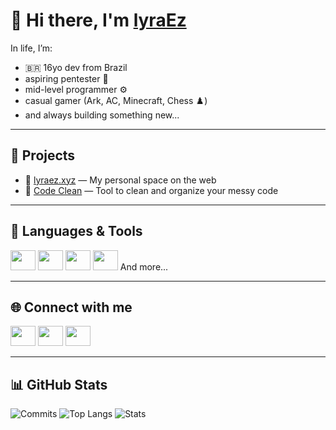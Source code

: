 # 👋 Hi there, I'm [lyraEz](https://lyraez.site)

In life, I’m:
- 🇧🇷 16yo dev from Brazil  
- aspiring pentester 🧠  
- mid-level programmer ⚙️  
- casual gamer (Ark, AC, Minecraft, Chess ♟️)  
- and always building something new...

---

## 🧱 Projects

- 🔗 [lyraez.xyz](https://lyraez.xyz) — My personal space on the web  
- 🧼 [Code Clean](https://code-clean-alpha.vercel.app) — Tool to clean and organize your messy code

---

## 🧩 Languages & Tools

<a title="JavaScript" href="https://developer.mozilla.org/docs/Web/JavaScript"><img height="32" width="32" src="https://cdn.simpleicons.org/javascript" style="width:40px" /></a>
<a title="NodeJS" href="https://nodejs.org/en/learn/getting-started/introduction-to-nodejs"><img height="32" width="32" src="https://cdn.simpleicons.org/node.js" style="width:40px" /></a>
<a title="HTML" href="https://developer.mozilla.org/docs/Web/HTML"><img height="32" width="32" src="https://cdn.simpleicons.org/html5" style="width:40px" /></a>
<a title="CSS" href="https://developer.mozilla.org/docs/Web/CSS"><img height="32" width="32" src="https://cdn.simpleicons.org/css3" style="width:40px" /></a>
And more...

---

## 🌐 Connect with me

<a title="lyraEz's Discord profile" href="https://discord.com/users/941912647572545566"><img height="32" width="32" src="https://cdn.simpleicons.org/discord" style="width:40px" /></a>
<a title="lyraEz's Youtube profile" href="https://www.youtube.com/@lyraEz"><img height="32" width="32" src="https://cdn.simpleicons.org/youtube" style="width:40px;" /></a>
<a title="lyraEz's Guns profile" href="https://guns.lol/lyraEz"><img height="32" width="32" src="https://assets.guns.lol/guns_logo_no_background_cropped.png" style="width:40px;" /></a>

---

## 📊 GitHub Stats

![Commits](https://img.shields.io/badge/Total%20Commits-🔥%20Check%20my%20activity-blueviolet?style=flat)
![Top Langs](https://github-readme-stats.vercel.app/api/top-langs/?username=lyraEz&layout=compact&theme=tokyonight)
![Stats](https://github-readme-stats.vercel.app/api?username=lyraEz&show_icons=true&theme=tokyonight&count_private=true&hide=stars,prs)
